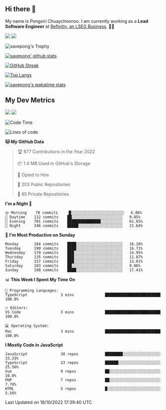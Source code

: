 ## Hi there 👋

My name is Pongsiri Chuaychoonoo. I am currently working as a **Lead Software Engineer** at [Refinitiv, an LSEG Business](https://www.refinitiv.com). 👨‍💻

[<img src="https://img.shields.io/badge/savepong.com-%230077B5.svg?&style=for-the-badge&color=81e6d9" />](https://savepong.com)
[<img src="https://img.shields.io/badge/linkedin-%230077B5.svg?&style=for-the-badge&logo=linkedin&logoColor=white" />](https://www.linkedin.com/in/savepong)

![savepong's Trophy](https://github-profile-trophy.vercel.app/?username=savepong&theme=flat&rank=SECRET,SSS,SS,S,AAA,AA,A&margin-w=15&no-bg=true&no-frame=true)

[![savepong' github stats](https://github-readme-stats.vercel.app/api?username=savepong&show_icons=true&count_private=true&theme=gotham&hide_border=true&bg_color=00000000&text_color=768390FF)](https://savepong.com/posts/stats)

[![GitHub Streak](https://github-readme-streak-stats.herokuapp.com?user=savepong&theme=gotham&hide_border=true&background=00000000&dates=768390FF)](https://savepong.com/posts/stats)

[![Top Langs](https://github-readme-stats.vercel.app/api/top-langs/?username=savepong&layout=compact&langs_count=10&theme=gotham&hide_border=true&bg_color=00000000&text_color=768390FF)](https://savepong.com/posts/stats)

[![savepong's wakatime stats](https://github-readme-stats.vercel.app/api/wakatime?username=@savepong&layout=default&theme=gotham&hide_border=true&bg_color=00000000&text_color=768390FF)](https://savepong.com/posts/stats)

## My Dev Metrics

[![](https://komarev.com/ghpvc/?username=savepong&color=blue&label=Profile%20Views)](https://github.com/savepong)
[![](https://img.shields.io/github/followers/savepong?label=GitHub%20Followers)](https://github.com/savepong)

<!--START_SECTION:waka-->
![Code Time](http://img.shields.io/badge/Code%20Time-1%2C074%20hrs%2054%20mins-blue)

![Lines of code](https://img.shields.io/badge/From%20Hello%20World%20I%27ve%20Written-4%20Million%20lines%20of%20code-blue)

**🐱 My GitHub Data** 

> 🏆 877 Contributions in the Year 2022
 > 
> 📦 1.4 MB Used in GitHub's Storage 
 > 
> 💼 Opted to Hire
 > 
> 📜 203 Public Repositories 
 > 
> 🔑 65 Private Repositories  
 > 
**I'm a Night 🦉** 

```text
🌞 Morning    78 commits     █░░░░░░░░░░░░░░░░░░░░░░░░   6.86% 
🌆 Daytime    112 commits    ██░░░░░░░░░░░░░░░░░░░░░░░   9.85% 
🌃 Evening    701 commits    ███████████████░░░░░░░░░░   61.65% 
🌙 Night      246 commits    █████░░░░░░░░░░░░░░░░░░░░   21.64%

```
📅 **I'm Most Productive on Sunday** 

```text
Monday       184 commits    ████░░░░░░░░░░░░░░░░░░░░░   16.18% 
Tuesday      190 commits    ████░░░░░░░░░░░░░░░░░░░░░   16.71% 
Wednesday    170 commits    ███░░░░░░░░░░░░░░░░░░░░░░   14.95% 
Thursday     135 commits    ███░░░░░░░░░░░░░░░░░░░░░░   11.87% 
Friday       157 commits    ███░░░░░░░░░░░░░░░░░░░░░░   13.81% 
Saturday     103 commits    ██░░░░░░░░░░░░░░░░░░░░░░░   9.06% 
Sunday       198 commits    ████░░░░░░░░░░░░░░░░░░░░░   17.41%

```


📊 **This Week I Spent My Time On** 

```text
💬 Programming Languages: 
TypeScript               3 mins              █████████████████████████   100.0%

🔥 Editors: 
VS Code                  3 mins              █████████████████████████   100.0%

💻 Operating System: 
Mac                      3 mins              █████████████████████████   100.0%

```

**I Mostly Code in JavaScript** 

```text
JavaScript               30 repos            ████████░░░░░░░░░░░░░░░░░   33.33% 
TypeScript               23 repos            ██████░░░░░░░░░░░░░░░░░░░   25.56% 
Vue                      9 repos             ██░░░░░░░░░░░░░░░░░░░░░░░   10.0% 
PHP                      7 repos             ██░░░░░░░░░░░░░░░░░░░░░░░   7.78% 
HTML                     5 repos             █░░░░░░░░░░░░░░░░░░░░░░░░   5.56%

```



 Last Updated on 18/10/2022 17:39:40 UTC
<!--END_SECTION:waka-->

<!--
**savepong/savepong** is a ✨ _special_ ✨ repository because its `README.md` (this file) appears on your GitHub profile.

Here are some ideas to get you started:

- 🔭 I’m currently working on WebComponents and TypeScript.
- 🌱 I’m currently learning ...
- 👯 I’m looking to collaborate on ...
- 🤔 I’m looking for help with ...
- 💬 Ask me about ...
- 📫 How to reach me: ...
- 😄 Pronouns: ...
- ⚡ Fun fact: ...
-->
